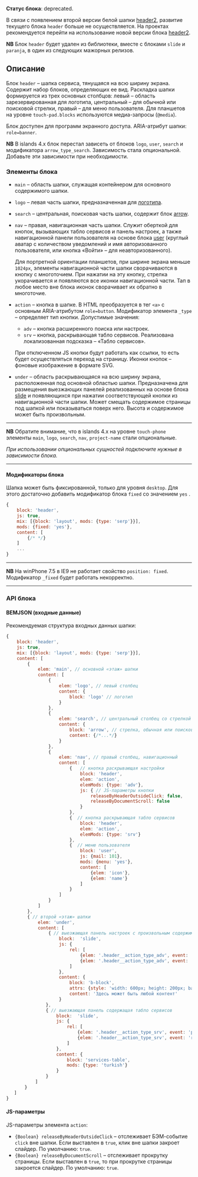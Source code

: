 **Статус блока**: deprecated.

В связи с появлением второй версии белой шапки [header2](../header2/header2.ru.md), развитие текущего блока `header` больше не осуществляется.
На проектах рекомендуется перейти на использование новой версии блока [header2](../header2/header2.ru.md).

**NB** Блок `header` будет удален из библиотеки, вместе с блоками `slide` и `paranja`, в один из следующих мажорных релизов.

## Описание

Блок `header` – шапка сервиса, тянущаяся на всю ширину экрана. Содержит набор блоков, определяющих ее вид. Раскладка шапки формируется из трех основных столбцов: левый – область зарезервированная для логотипа, центральный – для обычной или поисковой стрелки, правый – для меню пользователя.
Для планшетов на уровне `touch-pad.blocks` используются медиа-запросы (`@media`).

Блок доступен для программ экранного доступа. ARIA-атрибут шапки: `role=banner`.

**NB** В islands 4.х блок перестал зависеть от блоков `logo`, `user`, `search` и модификатора `arrow_type_search`. Зависимость стала опциональной. Добавьте эти зависимости при необходимости.

### Элементы блока
* `main` – область шапки, служащая контейнером для основного содержимого шапки.
* `logo` – левая часть шапки, предназначенная для [логотипа](../logo/logo.ru.md).
* `search` – центральная, поисковая часть шапки, содержит блок [arrow](../arrow/arrow.ru.md).
* `nav` – правая, навигационная часть шапки.
Служит оберткой для кнопок, вызывающих табло сервисов и панель настроек, а также навигационной панели пользователя на основе блока [user](../user/user.ru.md) (круглый аватар с количеством уведомлений и имя авторизованного пользователя, или кнопка «Войти» – для неавторизованного).

  Для портретной ориентации планшетов, при ширине экрана меньше `1024px`, элементы навигационной части шапки сворачиваются в кнопку с многоточием. При нажатии на эту кнопку, стрелка укорачивается и появляются все иконки навигационной части. Тап в любое место вне блока иконок сворачивает их обратно в многоточие.

* `action` – кнопка в шапке. В HTML преобразуется в тег `<a>` с основным ARIA-атрибутом `role=button`.
Модификатор элемента `_type` –  определяет тип кнопки. Допустимые значения:
  * `adv` – кнопка расширенного поиска или настроек.
  * `srv` – кнопка, раскрывающая табло сервисов. Реализована локализованная подсказка – «Табло сервисов».

  При отключенном JS кнопки будут работать как ссылки, то есть будет осуществляться переход на страницу. Иконки кнопок – фоновые изображение в формате SVG.

* `under` – область раскрывающаяся на всю ширину экрана, расположенная под основной областью шапки. Предназначена для размещения выезжающих панелей реализованных на основе блока [slide](../slide/slide.ru.md) и появляющихся при нажатии соответствующей кнопки из навигационной части шапки. Может смещать содержимое страницы под шапкой или показываться поверх него. Высота и содержимое может быть произвольным.

---
**NB** Обратите внимание, что в islands 4.х на уровне `touch-phone` элементы `main`, `logo`, `search`, `nav`, `project-name` стали опциональные.

_При использовании опциональных сущностей подключите нужные в зависимости блока._

---

#### Модификаторы блока
Шапка может быть фиксированной, только для уровня `desktop`. Для этого достаточно добавить
модификатор блока `fixed` со значением `yes` .

```javascript
{
    block: 'header',
    js: true,
    mix: [{block: 'layout', mods: {type: 'serp'}}],
    mods: {fixed: 'yes'},
    content: [
        {/* */}
    ]
    ...
}
```

---
**NB** На winPhone 7.5 в IE9 не работает свойство `position: fixed`. Модификатор `_fixed` будет работать некорректно.

---

### API блока
#### BEMJSON (входные данные)

Рекомендуемая структура входных данных шапки:

```js
{
    block: 'header',
    js: true,
    mix: [{block: 'layout', mods: {type: 'serp'}}],
    content: [
        {
            elem: 'main', // основной «этаж» шапки
            content: [
                {
                    elem: 'logo', // левый столбец
                    content: {
                        block: 'logo' // логотип
                    }
                },
                {
                    elem: 'search', // центральный столбец со стрелкой
                    content: {
                        block: 'arrow', // стрелка, обычная или поисковая
                        content: {/*...*/}
                    }
                },
                {
                    elem: 'nav', // правый столбец, навигационный
                    content: [
                        {   // кнопка раскрывающая настройки
                            block: 'header',
                            elem: 'action',
                            elemMods: {type: 'adv'},
                            js: { // JS-параметры кнопки
                                releaseByHeaderOutsideClick: false,
                                releaseByDocumentScroll: false
                            }
                        },
                        {  // кнопка раскрывающая табло сервисов
                            block: 'header',
                            elem: 'action',
                            elemMods: {type: 'srv'}
                        },
                        {  // меню пользователя
                            block: 'user',
                            js: {mail: 101},
                            mods: {menu: 'yes'},
                            content: [
                                {elem: 'icon'},
                                {elem: 'name'}
                            ]
                        }
                    ]
                }
            ]
        },
        { // второй «этаж» шапки
            elem: 'under',
            content: [
                { // выезжающая панель настроек с произвольным содержимым
                    block:  'slide',
                    js: {
                        rel: [
                            {elem: '.header__action_type_adv', event: 'pressed', method: 'open'},
                            {elem: '.header__action_type_adv', event: 'released', method: 'close'}
                        ]
                    },
                    content: {
                        block: 'b-block',
                        attrs: {style: 'width: 600px; height: 200px; background: #eee; margin: 15px auto;'},
                        content: 'Здесь может быть любой контент'
                    }
               },
               { // выезжающая панель содержащая табло сервисов
                   block:  'slide',
                   js: {
                       rel: [
                           {elem: '.header__action_type_srv', event: 'pressed', method: 'open'},
                           {elem: '.header__action_type_srv', event: 'released', method: 'close'}
                       ]
                   },
                   content: {
                       block: 'services-table',
                       mods: {type: 'turkish'}
                   }
               }
           ]
       }
   ]
}
```

#### JS-параметры

JS-параметры элемента `action`:

* `{Boolean} releaseByHeaderOutsideClick` – отслеживает БЭМ-событие `click` вне шапки. Если выставлен в `true`, клик вне шапки закроет слайдер.  По умолчанию: `true`.
* `{Boolean} releaseByDocumentScroll` – отслеживает прокрутку страницы. Если выставлен в `true`, то при прокрутке страницы закроется слайдер. По умолчанию: `true`.
